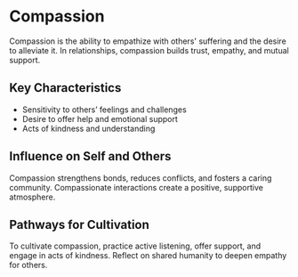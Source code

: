 # Compassion

Compassion is the ability to empathize with others' suffering and the desire to alleviate it. In relationships, compassion builds trust, empathy, and mutual support.

## Key Characteristics

- Sensitivity to others’ feelings and challenges
- Desire to offer help and emotional support
- Acts of kindness and understanding

## Influence on Self and Others

Compassion strengthens bonds, reduces conflicts, and fosters a caring community. Compassionate interactions create a positive, supportive atmosphere.

## Pathways for Cultivation

To cultivate compassion, practice active listening, offer support, and engage in acts of kindness. Reflect on shared humanity to deepen empathy for others.
